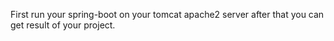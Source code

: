 First run your spring-boot on your tomcat apache2 server
after that you can get result of your project.
